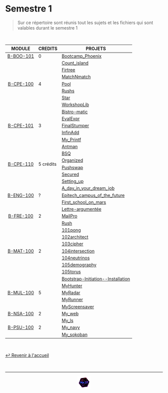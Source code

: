 # Semestre 1

>  Sur ce répertoire sont réunis tout les sujets et les fichiers qui sont valables durant le semestre 1
<br>


<table align="center">
    <thead>
        <tr>
            <th>MODULE</th>
            <th>CREDITS</th>
            <th>PROJETS</th>
        </tr>
    </thead>
    <tbody>
        <tr>
            <td rowspan="1" style="text-align: center;"><a href="https://github.com/Studio-17/Epitech-Subjects/tree/main/Semester-1/B-BOO-101/">B-BOO-101</a></td>
            <td rowspan="1">0</td>
            <td><a href="https://github.com/Studio-17/Epitech-Subjects/tree/main/Semester-1/B-BOO-101/Bootcamp_Phoenix">Bootcamp_Phoenix</a></td>
        </tr>
        <tr>
            <td rowspan="7" style="text-align: center;"><a href="https://github.com/Studio-17/Epitech-Subjects/tree/main/Semester-1/B-CPE-100/">B-CPE-100</a></td>
            <td rowspan="7">4</td>
            <td><a href="https://github.com/Studio-17/Epitech-Subjects/tree/main/Semester-1/B-CPE-100/Count_island">Count_island</a></td>
        </tr>
        <tr>
            <td><a href="https://github.com/Studio-17/Epitech-Subjects/tree/main/Semester-1/B-CPE-100/Firtree">Firtree</a></td>
        </tr>
        <tr>
            <td><a href="https://github.com/Studio-17/Epitech-Subjects/tree/main/Semester-1/B-CPE-100/MatchNmatch">MatchNmatch</a></td>
        </tr>
        <tr>
            <td><a href="https://github.com/Studio-17/Epitech-Subjects/tree/main/Semester-1/B-CPE-100/Pool">Pool</a></td>
        </tr>
        <tr>
            <td><a href="https://github.com/Studio-17/Epitech-Subjects/tree/main/Semester-1/B-CPE-100/Rushs">Rushs</a></td>
        </tr>
        <tr>
            <td><a href="https://github.com/Studio-17/Epitech-Subjects/tree/main/Semester-1/B-CPE-100/Star">Star</a></td>
        </tr>
        <tr>
            <td><a href="https://github.com/Studio-17/Epitech-Subjects/tree/main/Semester-1/B-CPE-100/WorkshopLib">WorkshopLib</a></td>
        </tr>
        <tr>
            <td rowspan="5" style="text-align: center;"><a href="https://github.com/Studio-17/Epitech-Subjects/tree/main/Semester-1/B-CPE-101/">B-CPE-101</a></td>
            <td rowspan="5">3</td>
            <td><a href="https://github.com/Studio-17/Epitech-Subjects/tree/main/Semester-1/B-CPE-101/Bistro-matic">Bistro-matic</a></td>
        </tr>
        <tr>
            <td><a href="https://github.com/Studio-17/Epitech-Subjects/tree/main/Semester-1/B-CPE-101/EvalExpr">EvalExpr</a></td>
        </tr>
        <tr>
            <td><a href="https://github.com/Studio-17/Epitech-Subjects/tree/main/Semester-1/B-CPE-101/FinalStumper">FinalStumper</a></td>
        </tr>
        <tr>
            <td><a href="https://github.com/Studio-17/Epitech-Subjects/tree/main/Semester-1/B-CPE-101/InfinAdd">InfinAdd</a></td>
        </tr>
        <tr>
            <td><a href="https://github.com/Studio-17/Epitech-Subjects/tree/main/Semester-1/B-CPE-101/My_Printf">My_Printf</a></td>
        </tr>
        <tr>
            <td rowspan="6" style="text-align: center;"><a href="https://github.com/Studio-17/Epitech-Subjects/tree/main/Semester-1/B-CPE-110/">B-CPE-110</a></td>
            <td rowspan="6">5 crédits</td>
            <td><a href="https://github.com/Studio-17/Epitech-Subjects/tree/main/Semester-1/B-CPE-110/Antman">Antman</a></td>
        </tr>
        <tr>
            <td><a href="https://github.com/Studio-17/Epitech-Subjects/tree/main/Semester-1/B-CPE-110/BSQ">BSQ</a></td>
        </tr>
        <tr>
            <td><a href="https://github.com/Studio-17/Epitech-Subjects/tree/main/Semester-1/B-CPE-110/Organized">Organized</a></td>
        </tr>
        <tr>
            <td><a href="https://github.com/Studio-17/Epitech-Subjects/tree/main/Semester-1/B-CPE-110/Pushswap">Pushswap</a></td>
        </tr>
        <tr>
            <td><a href="https://github.com/Studio-17/Epitech-Subjects/tree/main/Semester-1/B-CPE-110/Secured">Secured</a></td>
        </tr>
        <tr>
            <td><a href="https://github.com/Studio-17/Epitech-Subjects/tree/main/Semester-1/B-CPE-110/Setting_up">Setting_up</a></td>
        </tr>
        <tr>
            <td rowspan="3" style="text-align: center;"><a href="https://github.com/Studio-17/Epitech-Subjects/tree/main/Semester-1/B-ENG-100/">B-ENG-100</a></td>
            <td rowspan="3">?</td>
            <td><a href="https://github.com/Studio-17/Epitech-Subjects/tree/main/Semester-1/B-ENG-100/A_day_in_your_dream_job">A_day_in_your_dream_job</a></td>
        </tr>
        <tr>
            <td><a href="https://github.com/Studio-17/Epitech-Subjects/tree/main/Semester-1/B-ENG-100/Epitech_campus_of_the_future">Epitech_campus_of_the_future</a></td>
        </tr>
        <tr>
            <td><a href="https://github.com/Studio-17/Epitech-Subjects/tree/main/Semester-1/B-ENG-100/First_school_on_mars">First_school_on_mars</a></td>
        </tr>
        <tr>
            <td rowspan="3" style="text-align: center;"><a href="https://github.com/Studio-17/Epitech-Subjects/tree/main/Semester-1/B-FRE-100/">B-FRE-100</a></td>
            <td rowspan="3">2</td>
            <td><a href="https://github.com/Studio-17/Epitech-Subjects/tree/main/Semester-1/B-FRE-100/Lettre-argumentée">Lettre-argumentée</a></td>
        </tr>
        <tr>
            <td><a href="https://github.com/Studio-17/Epitech-Subjects/tree/main/Semester-1/B-FRE-100/MailPro">MailPro</a></td>
        </tr>
        <tr>
            <td><a href="https://github.com/Studio-17/Epitech-Subjects/tree/main/Semester-1/B-FRE-100/Rush">Rush</a></td>
        </tr>
        <tr>
            <td rowspan="7" style="text-align: center;"><a href="https://github.com/Studio-17/Epitech-Subjects/tree/main/Semester-1/B-MAT-100/">B-MAT-100</a></td>
            <td rowspan="7">2</td>
            <td><a href="https://github.com/Studio-17/Epitech-Subjects/tree/main/Semester-1/B-MAT-100/101pong">101pong</a></td>
        </tr>
        <tr>
            <td><a href="https://github.com/Studio-17/Epitech-Subjects/tree/main/Semester-1/B-MAT-100/102architect">102architect</a></td>
        </tr>
        <tr>
            <td><a href="https://github.com/Studio-17/Epitech-Subjects/tree/main/Semester-1/B-MAT-100/103cipher">103cipher</a></td>
        </tr>
        <tr>
            <td><a href="https://github.com/Studio-17/Epitech-Subjects/tree/main/Semester-1/B-MAT-100/104intersection">104intersection</a></td>
        </tr>
        <tr>
            <td><a href="https://github.com/Studio-17/Epitech-Subjects/tree/main/Semester-1/B-MAT-100/104neutrinos">104neutrinos</a></td>
        </tr>
        <tr>
            <td><a href="https://github.com/Studio-17/Epitech-Subjects/tree/main/Semester-1/B-MAT-100/105demography">105demography</a></td>
        </tr>
        <tr>
            <td><a href="https://github.com/Studio-17/Epitech-Subjects/tree/main/Semester-1/B-MAT-100/105torus">105torus</a></td>
        </tr>
        <tr>
            <td rowspan="5" style="text-align: center;"><a href="https://github.com/Studio-17/Epitech-Subjects/tree/main/Semester-1/B-MUL-100/">B-MUL-100</a></td>
            <td rowspan="5">5</td>
            <td><a href="https://github.com/Studio-17/Epitech-Subjects/tree/main/Semester-1/B-MUL-100/Bootstrap-Initiation--Installation">Bootstrap-Initiation--Installation</a></td>
        </tr>
        <tr>
            <td><a href="https://github.com/Studio-17/Epitech-Subjects/tree/main/Semester-1/B-MUL-100/MyHunter">MyHunter</a></td>
        </tr>
        <tr>
            <td><a href="https://github.com/Studio-17/Epitech-Subjects/tree/main/Semester-1/B-MUL-100/MyRadar">MyRadar</a></td>
        </tr>
        <tr>
            <td><a href="https://github.com/Studio-17/Epitech-Subjects/tree/main/Semester-1/B-MUL-100/MyRunner">MyRunner</a></td>
        </tr>
        <tr>
            <td><a href="https://github.com/Studio-17/Epitech-Subjects/tree/main/Semester-1/B-MUL-100/MyScreensaver">MyScreensaver</a></td>
        </tr>
        <tr>
            <td rowspan="1" style="text-align: center;"><a href="https://github.com/Studio-17/Epitech-Subjects/tree/main/Semester-1/B-NSA-100/">B-NSA-100</a></td>
            <td rowspan="1">2</td>
            <td><a href="https://github.com/Studio-17/Epitech-Subjects/tree/main/Semester-1/B-NSA-100/My_web">My_web</a></td>
        </tr>
        <tr>
            <td rowspan="3" style="text-align: center;"><a href="https://github.com/Studio-17/Epitech-Subjects/tree/main/Semester-1/B-PSU-100/">B-PSU-100</a></td>
            <td rowspan="3">2</td>
            <td><a href="https://github.com/Studio-17/Epitech-Subjects/tree/main/Semester-1/B-PSU-100/My_ls">My_ls</a></td>
        </tr>
        <tr>
            <td><a href="https://github.com/Studio-17/Epitech-Subjects/tree/main/Semester-1/B-PSU-100/My_navy">My_navy</a></td>
        </tr>
        <tr>
            <td><a href="https://github.com/Studio-17/Epitech-Subjects/tree/main/Semester-1/B-PSU-100/My_sokoban">My_sokoban</a></td>
        </tr>
    </tbody>
</table>
<br>

[↩️ Revenir à l'accueil](https://github.com/Studio-17/Epitech-Subjects)

<br>

---

<div align="center">

<a href="https://github.com/Studio-17" target="_blank"><img src="../assets/voc17.gif" width="40"></a>

</div>